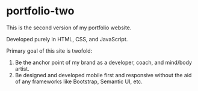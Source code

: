 # portfolio-two

This is the second version of my portfolio website.

Developed purely in HTML, CSS, and JavaScript.

Primary goal of this site is twofold:

1. Be the anchor point of my brand as a developer, coach, and mind/body artist.
2. Be designed and developed mobile first and responsive without the aid of any frameworks like Bootstrap, Semantic UI, etc.
